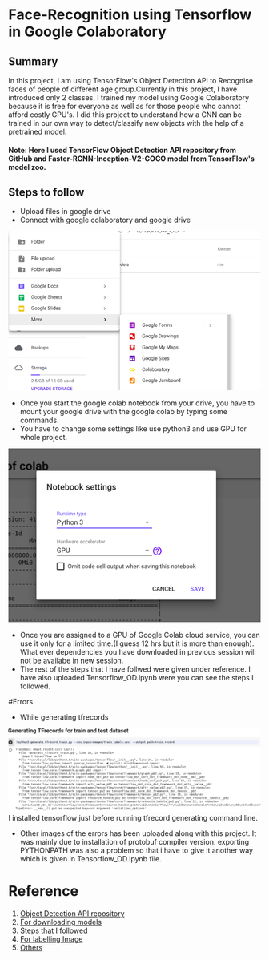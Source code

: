 # Face-Recognition using Tensorflow in Google Colaboratory
## Summary
In this project, I am using TensorFlow's Object Detection API to Recognise faces of people of different age group.Currently in this project, I have introduced only 2 classes.
I trained my model using Google Colaboratory because it is free for everyone as well as for those people who cannot afford costly GPU's. I did this project to understand how a CNN can be trained in our own way to detect/classify new objects with the help of a pretrained model.

#### Note: Here I used TensorFlow Object Detection API repository from GitHub and Faster-RCNN-Inception-V2-COCO model from TensorFlow's model zoo.
## Steps to follow
- Upload files in google drive
- Connect with google colaboratory and google drive

 ![](extras/Screenshot%20from%202019-02-17%2000-52-26.png)
- Once you start the google colab notebook from your drive, you have to mount your google drive with the google colab by typing some commands.
- You have to change some settings like use python3 and use GPU for whole project.

![](extras/Screenshot%20from%202019-02-17%2001-11-08.png) 
- Once you are assigned to a GPU of Google Colab cloud service, you can use it only for a limited time.(I guess 12 hrs but it is more than enough). What ever dependencies you have downloaded in previous session will not be availabe in new session.
- The rest of the steps that I have follwed were given under reference.
I have also uploaded Tensorflow_OD.ipynb were you can see the steps I followed.

#Errors
- While generating tfrecords

 ![](OD_errors/Screenshot%20from%202019-02-13%2017-02-56.png)
I installed tensorflow just before running tfrecord generating command line.
- Other images of the errors has been uploaded along with this project. It was mainly due to installation of protobuf compiler version. exporting PYTHONPATH was also a problem so that i have to give it another way which is given in Tensorflow_OD.ipynb file.
 
# Reference
1. [Object Detection API repository](https://github.com/tensorflow/models)
2. [For downloading models](https://github.com/tensorflow/models/blob/master/research/object_detection/g3doc/detection_model_zoo.md)
3. [Steps that I followed](https://github.com/EdjeElectronics/TensorFlow-Object-Detection-API-Tutorial-Train-Multiple-Objects-Windows-10#1-install-tensorflow-gpu-15-skip-this-step-if-tensorflow-gpu-15-is-already-installed)
4. [For labelling Image](https://github.com/tzutalin/labelImg)
5. [Others](https://facebookresearch.github.io/TensorComprehensions/introduction.html)
